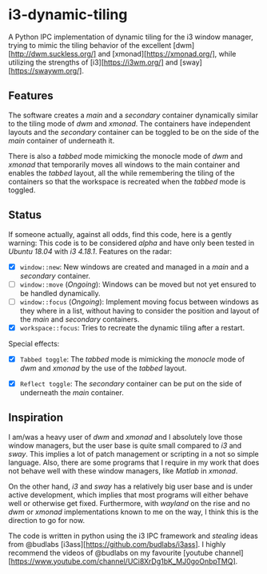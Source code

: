 # i3-dynamic-tiling

A Python IPC implementation of dynamic tiling for the i3 window manager, trying
to mimic the tiling behavior of the excellent [dwm][http://dwm.suckless.org/]
and [xmonad][https://xmonad.org/], while utilizing the strengths of
[i3][https://i3wm.org/] and [sway][https://swaywm.org/].

## Features

The software creates a _main_ and a _secondary_ container dynamically similar
to the tiling mode of _dwm_ and _xmonad_. The containers have independent
layouts and the _secondary_ container can be toggled to be on the side of the
_main_ container of underneath it.

There is also a _tabbed_ mode mimicking the monocle mode of _dwm_ and _xmonad_
that temporarily moves all windows to the main container and enables the
_tabbed_ layout, all the while remembering the tiling of the containers so that
the workspace is recreated when the _tabbed_ mode is toggled.

## Status

If someone actually, against all odds, find this code, here is a gently
warning: This code is to be considered _alpha_ and have only been tested in
_Ubuntu 18.04_ with _i3 4.18.1_. Features on the radar:

- [x] `window::new`: New windows are created and managed in a _main_ and a
  _secondary_ container.
- [ ] `window::move` (_Ongoing_): Windows can be moved but not yet ensured to
  be handled dynamically.
- [ ] `window::focus` (_Ongoing_): Implement moving focus between windows as
  they where in a list, without having to consider the position and layout of
  the _main_ and _secondary_ containers.
- [x] `workspace::focus`: Tries to recreate the dynamic tiling after a restart.

Special effects:

- [x] `Tabbed toggle`: The _tabbed_ mode is mimicking the _monocle_ mode of
  _dwm_ and _xmonad_ by the use of the _tabbed_ layout.
- [x] `Reflect toggle`: The _secondary_ container can be put on the side of
  underneath the _main_ container.


## Inspiration

I am/was a heavy user of _dwm_ and _xmonad_ and I absolutely love those window
managers, but the user base is quite small compared to _i3_ and _sway_. This
implies a lot of patch management or scripting in a not so simple language.
Also, there are some programs that I require in my work that does not behave
well with these window managers, like _Matlab_ in _xmonad_.

On the other hand, _i3_ and _sway_ has a relatively big user base and is under
active development, which implies that most programs will either behave well or
otherwise get fixed. Furthermore, with _wayland_ on the rise and no _dwm_ or
_xmonad_ implementations known to me on the way, I think this is the direction
to go for now.

The code is written in python using the i3 IPC framework and _stealing_ ideas
from @budlabs [i3ass][https://github.com/budlabs/i3ass]. I highly recommend the
videos of @budlabs on my favourite [youtube
channel][https://www.youtube.com/channel/UCi8XrDg1bK_MJ0goOnbpTMQ].

